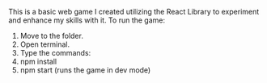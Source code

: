 
This is a basic web game I created utilizing the React Library to experiment and enhance my skills with it.
To run the game:
1. Move to the folder.
2. Open terminal.
3.  Type the commands:
4.  npm install
5.  npm start (runs the game in dev mode)
